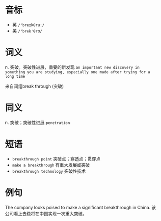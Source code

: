 # 音标

- 英 `/'breɪkθruː/`
- 美 `/'brek'θrʊ/`

# 词义

n. 突破，突破性进展，重要的新发现
`an important new discovery in something you are studying, especially one made after trying for a long time`



来自词组break through (突破)

# 同义

n. 突破；突破性进展
`penetration`

# 短语

- `breakthrough point` 突破点；穿透点；贯穿点
- `make a breakthrough` 有重大发展或突破
- `breakthrough technology` 突破性技术

# 例句

The company looks poised to make a significant breakthrough in China.
该公司看上去稳将在中国实现一次重大突破。


